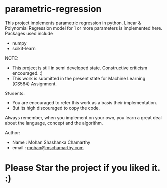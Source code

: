 # parametric-regression
This project implements parametric regression in python. Linear & Polynomial Regression model for 1 or more parameters is implemented here.
Packages used include
* numpy
* scikit-learn

NOTE:
* This project is still in semi developed state. Constructive criticism encouraged. :)
* This work is submitted in the present state for Machine Learning (CS584) Assignment.

Students:
* You are encouraged to refer this work as a basis their implementation. 
* But its high discouraged to copy the code.

Always remember, when you implement on your own, you learn a great deal about the language, concept and the algorithm.

Author:
* Name  : Mohan Shashanka Chamarthy
* email : mohan@mschamarthy.com

# Please Star the project if you liked it. :)
